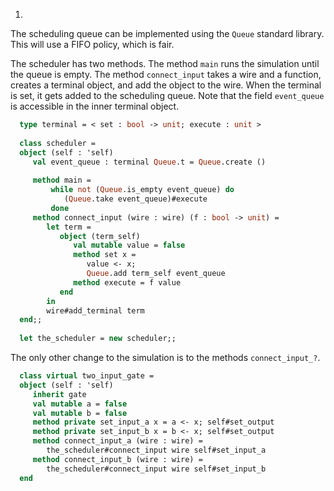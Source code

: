 1.
  The scheduling queue can be implemented using the `Queue` standard library.
  This will use a FIFO policy, which is fair.
  
  The scheduler has two methods.  The method `main` runs the simulation until the
  queue is empty.  The method `connect_input` takes a wire and a function, creates
  a terminal object, and add the object to the wire.  When the terminal is set, it gets
  added to the scheduling queue.  Note that the field `event_queue` is accessible
  in the inner terminal object.
  
```ocaml
  type terminal = < set : bool -> unit; execute : unit >
  
  class scheduler =
  object (self : 'self)
     val event_queue : terminal Queue.t = Queue.create ()
  
     method main =
         while not (Queue.is_empty event_queue) do
            (Queue.take event_queue)#execute
         done
     method connect_input (wire : wire) (f : bool -> unit) =
        let term =
           object (term_self)
              val mutable value = false
              method set x =
                 value <- x;
                 Queue.add term_self event_queue
              method execute = f value
           end
        in
        wire#add_terminal term
  end;;
  
  let the_scheduler = new scheduler;;
```
  The only other change to the simulation is to the methods `connect_input_?`.
  
```ocaml
  class virtual two_input_gate =
  object (self : 'self)
     inherit gate
     val mutable a = false
     val mutable b = false
     method private set_input_a x = a <- x; self#set_output
     method private set_input_b x = b <- x; self#set_output
     method connect_input_a (wire : wire) =
        the_scheduler#connect_input wire self#set_input_a
     method connect_input_b (wire : wire) =
        the_scheduler#connect_input wire self#set_input_b
  end
```

